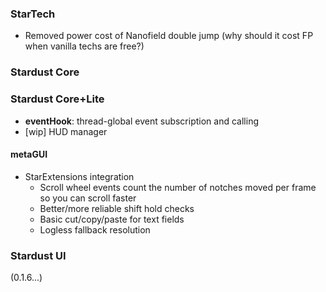 ### StarTech
- Removed power cost of Nanofield double jump (why should it cost FP when vanilla techs are free?)

### Stardust Core

### Stardust Core+Lite
- **eventHook**: thread-global event subscription and calling
- [wip] HUD manager

#### metaGUI
- StarExtensions integration
  - Scroll wheel events count the number of notches moved per frame so you can scroll faster
  - Better/more reliable shift hold checks
  - Basic cut/copy/paste for text fields
  - Logless fallback resolution

### Stardust UI
(0.1.6...)
